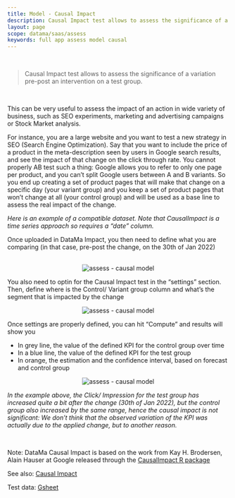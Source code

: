 ```yaml
---
title: Model - Causal Impact
description: Causal Impact test allows to assess the significance of a variation pre-post an intervention on a test group.
layout: page
scope: datama/saas/assess
keywords: full app assess model causal
---
```


<br>

> Causal Impact test allows to assess the significance of a variation pre-post an intervention on a test group.

<br>

This can be very useful to assess the impact of an action in wide variety of business, such as SEO experiments, marketing and advertising campaigns or Stock Market analysis.

For instance, you are a large website and you want to test a new strategy in SEO (Search Engine Optimization). Say that you want to include the price of a product in the meta-description seen by users in Google search results, and see the impact of that change on the click through rate. You cannot properly AB test such a thing: Google allows you to refer to only one page per product, and you can’t split Google users between A and B variants. So you end up creating a set of product pages that will make that change on a specific day (your variant group) and you keep a set of product pages that won’t change at all (your control group) and will be used as a base line to assess the real impact of the change.

<i>Here is an example of a compatible dataset. Note that CausalImpact is a time series approach so requires a “date” column.</i>

Once uploaded in DataMa Impact, you then need to define what you are comparing (in that case, pre-post the change, on the 30th of Jan 2022)


<br>

<center><img src="{{site.url}}/{{site.baseurl}}/core_app/new/assess/images/assess_causalComparison.png" alt="assess - causal model" /></center>


You also need to optin for the Causal Impact test in the “settings” section. Then, define where is the Control/ Variant group column and what’s the segment that is impacted by the change

<center><img src="{{site.url}}/{{site.baseurl}}/core_app/new/assess/images/assess_causalSegment.png" alt="assess - causal model" /></center>


Once settings are properly defined, you can hit “Compute” and results will show you
- In grey line, the value of the defined KPI for the control group over time
- In a blue line, the value of the defined KPI for the test group
- In orange, the estimation and the confidence interval, based on forecast and control group


<center><img src="{{site.url}}/{{site.baseurl}}/core_app/new/assess/images/assess_causalGraph.png" alt="assess - causal model" /></center>


<i>In the example above, the Click/ Impression for the test group has increased quite a bit after the change (30th of Jan 2022), but the control group also increased by the same range, hence the causal impact is not significant: We don’t think that the observed variation of the KPI was actually due to the applied change, but to another reason.</i>

<br>

Note: DataMa Causal Impact is based on the work from Kay H. Brodersen, Alain Hauser at Google released through the [CausalImpact R package](https://google.github.io/CausalImpact/CausalImpact.html) 


See also: [Causal Impact](https://research.google/pubs/pub41854/)

Test data: [Gsheet](https://docs.google.com/spreadsheets/d/1bNEeqm5CfpPmYPr_t4ff1xcJkSBKoVvwJd4vKB0sDzs/edit#gid=365429622)

<br>

